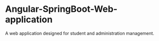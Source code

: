 # Angular-SpringBoot-Web-application
A web application designed for student and administration management.
